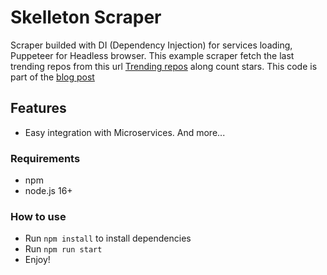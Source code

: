 # Skelleton Scraper

Scraper builded with DI (Dependency Injection) for services loading, Puppeteer for Headless browser.
This example scraper fetch the last trending repos from this url [Trending repos](https://github.com/trending) along count stars.
This code is part of the [blog post]()

## Features

- Easy integration with Microservices.
  And more...

### Requirements

- npm
- node.js 16+

### How to use

- Run `npm install` to install dependencies
- Run `npm run start`
- Enjoy!
